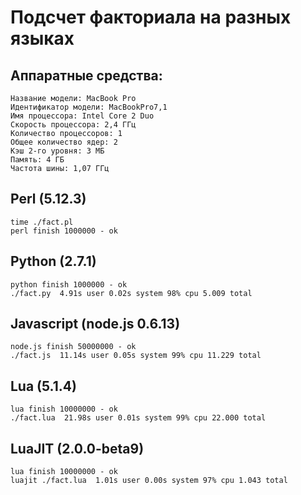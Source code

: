 Подсчет факториала на разных языках
===================================

Аппаратные средства:
--------------------

    Название модели: MacBook Pro
    Идентификатор модели: MacBookPro7,1
    Имя процессора: Intel Core 2 Duo
    Скорость процессора: 2,4 ГГц
    Количество процессоров: 1
    Общее количество ядер: 2
    Кэш 2-го уровня: 3 МБ
    Память: 4 ГБ
    Частота шины: 1,07 ГГц

Perl (5.12.3)
--------------

    time ./fact.pl
    perl finish 1000000 - ok

Python (2.7.1)
--------------

    python finish 1000000 - ok
    ./fact.py  4.91s user 0.02s system 98% cpu 5.009 total

Javascript (node.js 0.6.13)
---------------------------

    node.js finish 50000000 - ok
    ./fact.js  11.14s user 0.05s system 99% cpu 11.229 total

Lua (5.1.4)
-----------

    lua finish 10000000 - ok
    ./fact.lua  21.98s user 0.01s system 99% cpu 22.000 total

LuaJIT (2.0.0-beta9)
--------------------

    lua finish 10000000 - ok
    luajit ./fact.lua  1.01s user 0.00s system 97% cpu 1.043 total

